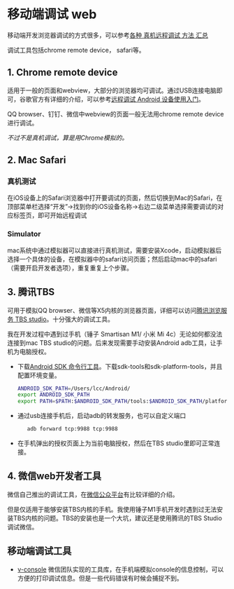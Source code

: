 # 移动端调试 web

移动端开发浏览器调试的方式很多，可以参考[各种 真机远程调试 方法 汇总](https://github.com/jieyou/remote\_inspect\_web\_on\_real\_device#%E8%B0%83%E8%AF%95android%E4%B8%8A%E7%9A%84x5%E5%86%85%E6%A0%B8)

调试工具包括chrome remote device， safari等。

## 1. Chrome remote device

适用于一般的页面和webview，大部分的浏览器均可调试。通过USB连接电脑即可，谷歌官方有详细的介绍，可以参考[远程调试 Android 设备使用入门](https://developers.google.com/web/tools/chrome-devtools/remote-debugging/?hl=zh-cn)。

QQ browser、钉钉、微信中webview的页面一般无法用chrome remote device进行调试。

_不过不是真机调试，算是用Chrome模拟的。_

## 2. Mac Safari

### 真机测试

在iOS设备上的Safari浏览器中打开要调试的页面，然后切换到Mac的Safari，在顶部菜单栏选择“开发”→找到你的iOS设备名称→右边二级菜单选择需要调试的对应标签页，即可开始远程调试

### Simulator

mac系统中通过模拟器可以直接进行真机测试，需要安装Xcode，启动模拟器后选择一个具体的设备，在模拟器中的safari访问页面；然后启动mac中的safari（需要开启开发者选项），重复重复上个步骤。

## 3. 腾讯TBS

可用于模拟QQ browser、微信等X5内核的浏览器页面，详细可以访问[腾讯浏览服务 TBS studio](https://x5.tencent.com/tbs/guide/debug.html)。十分强大的调试工具。

我在开发过程中遇到过手机（锤子 Smartisan M1/ 小米 Mi 4c）无论如何都没法连接到mac TBS studio的问题。后来发现需要手动安装Android adb工具，让手机为电脑授权。

*   下载[Android SDK 命令行工具](https://developer.android.com/studio/index.html?hl=zh-cn)。下载sdk-tools和sdk-platform-tools，并且配置环境变量。

    ```bash
    ANDROID_SDK_PATH=/Users/lcc/Android/
    export ANDROID_SDK_PATH
    export PATH=$PATH:$ANDROID_SDK_PATH/tools:$ANDROID_SDK_PATH/platform-tools
    ```
*   通过usb连接手机后，启动adb的转发服务，也可以自定义端口

    ```bash
       adb forward tcp:9988 tcp:9988
    ```
* 在手机弹出的授权页面上为当前电脑授权，然后在TBS studio里即可正常连接。

## 4. 微信web开发者工具

微信自己推出的调试工具，在[微信公众平台](https://mp.weixin.qq.com/wiki?t=resource/res\_main\&id=mp1455784140)有比较详细的介绍。

但是仅适用于能够安装TBS内核的手机。我使用锤子M1手机开发时遇到过无法安装TBS内核的问题。TBS的安装也是一个大坑，建议还是使用腾讯的TBS Studio调试微信。

## 移动端调试工具

* [v-console](http://libraries.io/github/WechatFE/vConsole) 微信团队实现的工具库，在手机端模拟console的信息控制，可以方便的打印调试信息。但是一些代码错误有时候会捕捉不到。
